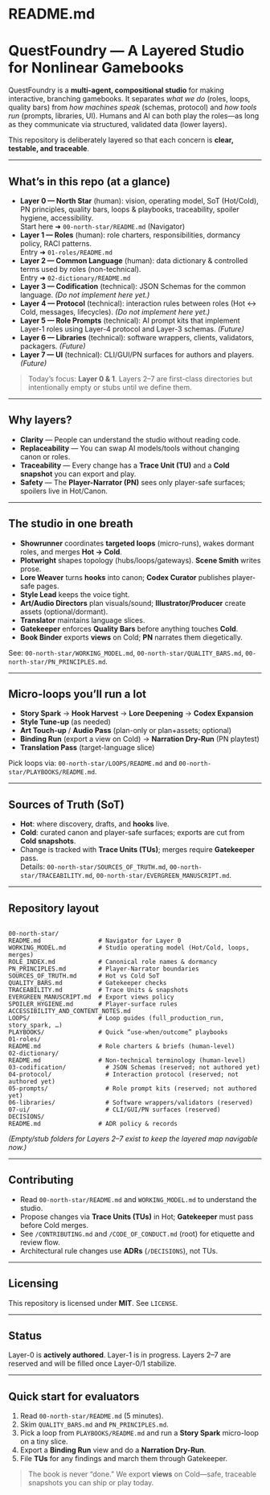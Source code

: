 # README.md

# QuestFoundry — A Layered Studio for Nonlinear Gamebooks

QuestFoundry is a **multi-agent, compositional studio** for making interactive, branching gamebooks. It separates *what we do* (roles, loops, quality bars) from *how machines speak* (schemas, protocol) and *how tools run* (prompts, libraries, UI). Humans and AI can both play the roles—as long as they communicate via structured, validated data (lower layers).

This repository is deliberately layered so that each concern is **clear, testable, and traceable**.

---

## What’s in this repo (at a glance)

- **Layer 0 — North Star** (human): vision, operating model, SoT (Hot/Cold), PN principles, quality bars, loops & playbooks, traceability, spoiler hygiene, accessibility.  
  Start here ➜ `00-north-star/README.md` (Navigator)
- **Layer 1 — Roles** (human): role charters, responsibilities, dormancy policy, RACI patterns.  
  Entry ➜ `01-roles/README.md`
- **Layer 2 — Common Language** (human): data dictionary & controlled terms used by roles (non-technical).  
  Entry ➜ `02-dictionary/README.md`
- **Layer 3 — Codification** (technical): JSON Schemas for the common language. *(Do not implement here yet.)*
- **Layer 4 — Protocol** (technical): interaction rules between roles (Hot ↔ Cold, messages, lifecycles). *(Do not implement here yet.)*
- **Layer 5 — Role Prompts** (technical): AI prompt kits that implement Layer-1 roles using Layer-4 protocol and Layer-3 schemas. *(Future)*
- **Layer 6 — Libraries** (technical): software wrappers, clients, validators, packagers. *(Future)*
- **Layer 7 — UI** (technical): CLI/GUI/PN surfaces for authors and players. *(Future)*

> Today’s focus: **Layer 0 & 1**. Layers 2–7 are first-class directories but intentionally empty or stubs until we define them.

---

## Why layers?

- **Clarity** — People can understand the studio without reading code.  
- **Replaceability** — You can swap AI models/tools without changing canon or roles.  
- **Traceability** — Every change has a **Trace Unit (TU)** and a **Cold snapshot** you can export and play.  
- **Safety** — The **Player-Narrator (PN)** sees only player-safe surfaces; spoilers live in Hot/Canon.

---

## The studio in one breath

- **Showrunner** coordinates **targeted loops** (micro-runs), wakes dormant roles, and merges **Hot → Cold**.  
- **Plotwright** shapes topology (hubs/loops/gateways). **Scene Smith** writes prose.  
- **Lore Weaver** turns **hooks** into canon; **Codex Curator** publishes player-safe pages.  
- **Style Lead** keeps the voice tight.  
- **Art/Audio Directors** plan visuals/sound; **Illustrator/Producer** create assets (optional/dormant).  
- **Translator** maintains language slices.  
- **Gatekeeper** enforces **Quality Bars** before anything touches **Cold**.  
- **Book Binder** exports **views** on Cold; **PN** narrates them diegetically.

See: `00-north-star/WORKING_MODEL.md`, `00-north-star/QUALITY_BARS.md`, `00-north-star/PN_PRINCIPLES.md`.

---

## Micro-loops you’ll run a lot

- **Story Spark** → **Hook Harvest** → **Lore Deepening** → **Codex Expansion**  
- **Style Tune-up** (as needed)  
- **Art Touch-up** / **Audio Pass** (plan-only or plan+assets; optional)  
- **Binding Run** (export a view on Cold) → **Narration Dry-Run** (PN playtest)  
- **Translation Pass** (target-language slice)

Pick loops via: `00-north-star/LOOPS/README.md` and `00-north-star/PLAYBOOKS/README.md`.

---

## Sources of Truth (SoT)

- **Hot**: where discovery, drafts, and **hooks** live.  
- **Cold**: curated canon and player-safe surfaces; exports are cut from **Cold snapshots**.  
- Change is tracked with **Trace Units (TUs)**; merges require **Gatekeeper** pass.  
Details: `00-north-star/SOURCES_OF_TRUTH.md`, `00-north-star/TRACEABILITY.md`, `00-north-star/EVERGREEN_MANUSCRIPT.md`.

---

## Repository layout

```

00-north-star/
README.md                # Navigator for Layer 0
WORKING_MODEL.md         # Studio operating model (Hot/Cold, loops, merges)
ROLE_INDEX.md            # Canonical role names & dormancy
PN_PRINCIPLES.md         # Player-Narrator boundaries
SOURCES_OF_TRUTH.md      # Hot vs Cold SoT
QUALITY_BARS.md          # Gatekeeper checks
TRACEABILITY.md          # Trace Units & snapshots
EVERGREEN_MANUSCRIPT.md  # Export views policy
SPOILER_HYGIENE.md       # Player-surface rules
ACCESSIBILITY_AND_CONTENT_NOTES.md
LOOPS/                   # Loop guides (full_production_run, story_spark, …)
PLAYBOOKS/               # Quick “use-when/outcome” playbooks
01-roles/
README.md                # Role charters & briefs (human-level)
02-dictionary/
README.md                # Non-technical terminology (human-level)
03-codification/           # JSON Schemas (reserved; not authored yet)
04-protocol/               # Interaction protocol (reserved; not authored yet)
05-prompts/                # Role prompt kits (reserved; not authored yet)
06-libraries/              # Software wrappers/validators (reserved)
07-ui/                     # CLI/GUI/PN surfaces (reserved)
DECISIONS/
README.md                # ADR policy & records

```

*(Empty/stub folders for Layers 2–7 exist to keep the layered map navigable now.)*

---

## Contributing

- Read `00-north-star/README.md` and `WORKING_MODEL.md` to understand the studio.  
- Propose changes via **Trace Units (TUs)** in Hot; **Gatekeeper** must pass before Cold merges.  
- See `/CONTRIBUTING.md` and `/CODE_OF_CONDUCT.md` (root) for etiquette and review flow.  
- Architectural rule changes use **ADRs** (`/DECISIONS`), not TUs.

---

## Licensing

This repository is licensed under **MIT**. See `LICENSE`.

---

## Status

Layer-0 is **actively authored**. Layer-1 is in progress. Layers 2–7 are reserved and will be filled once Layer-0/1 stabilize.

---

## Quick start for evaluators

1. Read `00-north-star/README.md` (5 minutes).  
2. Skim `QUALITY_BARS.md` and `PN_PRINCIPLES.md`.  
3. Pick a loop from `PLAYBOOKS/README.md` and run a **Story Spark** micro-loop on a tiny slice.  
4. Export a **Binding Run** view and do a **Narration Dry-Run**.  
5. File **TUs** for any findings and march them through Gatekeeper.

> The book is never “done.” We export **views** on Cold—safe, traceable snapshots you can ship or play today.

